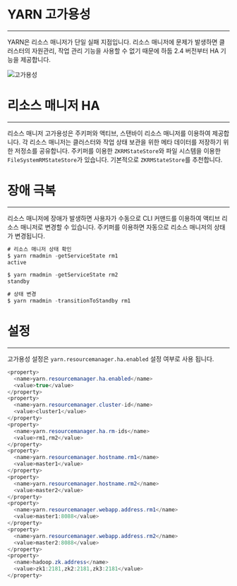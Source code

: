 # YARN 고가용성
***
YARN은 리소스 매니저가 단일 실패 지점입니다. 리소스 매니저에 문제가 발생하면 클러스터의 자원관리, 작업 관리 기능을 사용할 수 없기 때문에 하둡 2.4 버전부터 HA 기능을 제공합니다.

![고가용성](https://hadoop.apache.org/docs/current/hadoop-yarn/hadoop-yarn-site/images/rm-ha-overview.png)

# 리소스 매니저 HA
***
리소스 매니저 고가용성은 주키퍼와 액티브, 스탠바이 리소스 매니저를 이용하여 제공합니다. 각 리소스 매니저는 클러스터와 작업 상태 보관을 위한 메타 데이터를 저장하기 위한 저정소를 공유합니다. 주키퍼를 이용한 `ZKRMStateStore`와 파일 시스템을 이용한 `FileSystemRMStateStore`가 있습니다. 기본적으로 `ZKRMStateStore`를 추천합니다.

# 장애 극복
***
리소스 매니저에 장애가 발생하면 사용자가 수동으로 CLI 커맨드를 이용하여 액티브 리소스 매니저로 변경할 수 있습니다. 주키퍼를 이용하면 자동으로 리소스 매니저의 상태가 변경됩니다.
```java
# 리소스 매니저 상태 확인 
$ yarn rmadmin -getServiceState rm1
active

$ yarn rmadmin -getServiceState rm2
standby

# 상태 변경 
$ yarn rmadmin -transitionToStandby rm1
```

# 설정
***
고가용성 설정은 `yarn.resourcemanager.ha.enabled` 설정 여부로 사용 됩니다.
```java
<property>
  <name>yarn.resourcemanager.ha.enabled</name>
  <value>true</value>
</property>
<property>
  <name>yarn.resourcemanager.cluster-id</name>
  <value>cluster1</value>
</property>
<property>
  <name>yarn.resourcemanager.ha.rm-ids</name>
  <value>rm1,rm2</value>
</property>
<property>
  <name>yarn.resourcemanager.hostname.rm1</name>
  <value>master1</value>
</property>
<property>
  <name>yarn.resourcemanager.hostname.rm2</name>
  <value>master2</value>
</property>
<property>
  <name>yarn.resourcemanager.webapp.address.rm1</name>
  <value>master1:8088</value>
</property>
<property>
  <name>yarn.resourcemanager.webapp.address.rm2</name>
  <value>master2:8088</value>
</property>
<property>
  <name>hadoop.zk.address</name>
  <value>zk1:2181,zk2:2181,zk3:2181</value>
</property>
```























